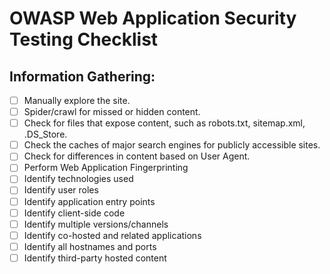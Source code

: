 # OWASP Web Application Security Testing Checklist

## Information Gathering: 

- [ ] Manually explore the site.
- [ ] Spider/crawl for missed or hidden content.
- [ ] Check for files that expose content, such as robots.txt, sitemap.xml, .DS_Store.
- [ ] Check the caches of major search engines for publicly accessible sites.
- [ ] Check for differences in content based on User Agent.
- [ ] Perform Web Application Fingerprinting 
- [ ] Identify technologies used
- [ ] Identify user roles
- [ ] Identify application entry points 
- [ ] Identify client-side code
- [ ] Identify multiple versions/channels 
- [ ] Identify co-hosted and related applications
- [ ] Identify all hostnames and ports 
- [ ] Identify third-party hosted content
